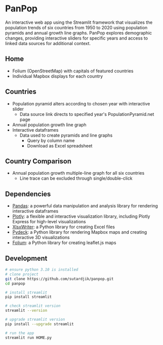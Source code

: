 # PanPop

An interactive web app using the Streamlit framework that visualizes the population trends of six countries from 1950 to 2020 using population pyramids and annual growth line graphs. PanPop explores demographic changes, providing interactive sliders for specific years and access to linked data sources for additional context.

## Home

- Folium (OpenStreetMap) with capitals of featured countries
- Individual Mapbox displays for each country

## Countries

- Population pyramid alters according to chosen year with interactive slider
  - Data source link directs to specified year's PopulationPyramid.net page
- Annual population growth line graph
- Interactive dataframes
  - Data used to create pyramids and line graphs
    - Query by column name
    - Download as Excel spreadsheet

## Country Comparison

- Annual population growth multiple-line graph for all six countries
  - Line trace can be excluded through single/double-click

## Dependencies

- [Pandas](https://pandas.pydata.org/): a powerful data manipulation and analysis library for rendering interactive dataframes
- [Plotly](https://plotly.com/python/): a flexible and interactive visualization library, including Plotly Express for high-level visualizations
- [XlsxWriter](https://xlsxwriter.readthedocs.io/): a Python library for creating Excel files
- [Pydeck](https://github.com/visgl/deck.gl/): a Python library for rendering Mapbox maps and creating interactive 3D visualizations
- [Folium](https://python-visualization.github.io/folium/): a Python library for creating leaflet.js maps

## Development

```bash
# ensure python 3.10 is installed
# clone project
git clone https://github.com/sutardjik/panpop.git
cd panpop

# install streamlit
pip install streamlit

# check streamlit version
streamlit --version

# upgrade streamlit version
pip install --upgrade streamlit

# run the app
streamlit run HOME.py
```
